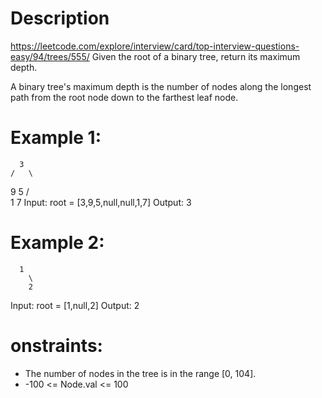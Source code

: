 # Description
  https://leetcode.com/explore/interview/card/top-interview-questions-easy/94/trees/555/
  Given the root of a binary tree, return its maximum depth.

  A binary tree's maximum depth is the number of nodes along the longest path from the root node down to the farthest leaf node.

# Example 1:
      3
    /   \
  9       5
        /   \
      1       7
Input: root = [3,9,5,null,null,1,7]
Output: 3

# Example 2:
      1
        \
        2
Input: root = [1,null,2]
Output: 2
 
# onstraints:
  - The number of nodes in the tree is in the range [0, 104].
  - -100 <= Node.val <= 100